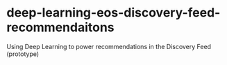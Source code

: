 # deep-learning-eos-discovery-feed-recommendaitons
Using Deep Learning to power recommendations in the Discovery Feed (prototype)
